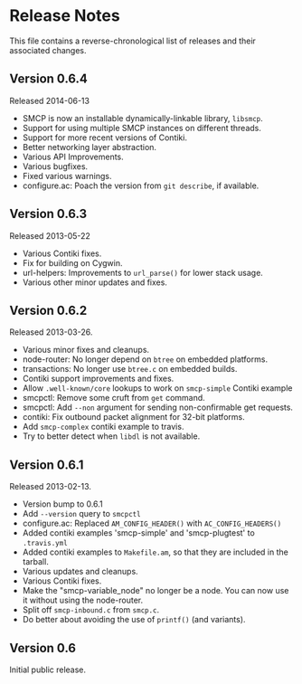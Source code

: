 Release Notes
=============

This file contains a reverse-chronological list of releases and their associated
changes.

## Version 0.6.4 ##

Released 2014-06-13

 * SMCP is now an installable dynamically-linkable library, `libsmcp`.
 * Support for using multiple SMCP instances on different threads.
 * Support for more recent versions of Contiki.
 * Better networking layer abstraction.
 * Various API Improvements.
 * Various bugfixes.
 * Fixed various warnings.
 * configure.ac: Poach the version from `git describe`, if available.

## Version 0.6.3 ##

Released 2013-05-22

 * Various Contiki fixes.
 * Fix for building on Cygwin.
 * url-helpers: Improvements to `url_parse()` for lower stack usage.
 * Various other minor updates and fixes.

## Version 0.6.2 ##

Released 2013-03-26.

 * Various minor fixes and cleanups.
 * node-router: No longer depend on `btree` on embedded platforms.
 * transactions: No longer use `btree.c` on embedded builds.
 * Contiki support improvements and fixes.
 * Allow `.well-known/core` lookups to work on `smcp-simple` Contiki example
 * smcpctl: Remove some cruft from `get` command.
 * smcpctl: Add `--non` argument for sending non-confirmable get requests.
 * contiki: Fix outbound packet alignment for 32-bit platforms.
 * Add `smcp-complex` contiki example to travis.
 * Try to better detect when `libdl` is not available.

## Version 0.6.1 ##

Released 2013-02-13.

 * Version bump to 0.6.1
 * Add `--version` query to `smcpctl`
 * configure.ac: Replaced `AM_CONFIG_HEADER()` with `AC_CONFIG_HEADERS()`
 * Added contiki examples 'smcp-simple' and 'smcp-plugtest' to `.travis.yml`
 * Added contiki examples to `Makefile.am`, so that they are included in
   the tarball.
 * Various updates and cleanups.
 * Various Contiki fixes.
 * Make the "smcp-variable_node" no longer be a node. You can now use it
   without using the node-router.
 * Split off `smcp-inbound.c` from `smcp.c`.
 * Do better about avoiding the use of `printf()` (and variants).

## Version 0.6 ##

Initial public release.


